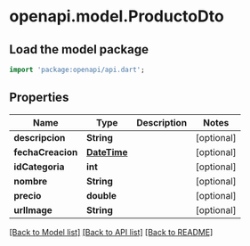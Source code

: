 # openapi.model.ProductoDto

## Load the model package
```dart
import 'package:openapi/api.dart';
```

## Properties
Name | Type | Description | Notes
------------ | ------------- | ------------- | -------------
**descripcion** | **String** |  | [optional] 
**fechaCreacion** | [**DateTime**](DateTime.md) |  | [optional] 
**idCategoria** | **int** |  | [optional] 
**nombre** | **String** |  | [optional] 
**precio** | **double** |  | [optional] 
**urlImage** | **String** |  | [optional] 

[[Back to Model list]](../README.md#documentation-for-models) [[Back to API list]](../README.md#documentation-for-api-endpoints) [[Back to README]](../README.md)


